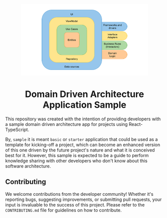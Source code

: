 <div align="center">
    <img src="./public/repo-logo.png" width="80%" />
    <h1> Domain Driven Architecture Application Sample </h1>
</div>

This repository was created with the intention of providing developers with a
sample domain driven architecture app for projects using React-TypeScript.

By, `sample` it is meant `basic` or `starter` application
that could be used as a template for kicking-off a project, which can become
an enhanced version of this one driven by the future project's nature and what
it is conceived best for it. However, this sample is expected to be a guide to
perform knowledge sharing with other developers who don't know about this
software architecture.

## Contributing

We welcome contributions from the developer community! Whether it's reporting
bugs, suggesting improvements, or submitting pull requests, your input is
invaluable to the success of this project. Please refer to the ⁠`CONTRIBUTING.md`
file for guidelines on how to contribute.
